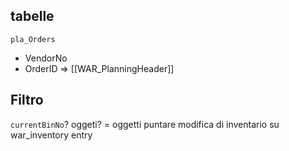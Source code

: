 ## tabelle 
`pla_Orders` 
- VendorNo
- OrderID => [[WAR_PlanningHeader]]
## Filtro 
`currentBinNo`? oggeti? = oggetti 
puntare modifica di inventario su war_inventory entry 

